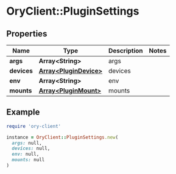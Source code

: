 # OryClient::PluginSettings

## Properties

| Name | Type | Description | Notes |
| ---- | ---- | ----------- | ----- |
| **args** | **Array&lt;String&gt;** | args |  |
| **devices** | [**Array&lt;PluginDevice&gt;**](PluginDevice.md) | devices |  |
| **env** | **Array&lt;String&gt;** | env |  |
| **mounts** | [**Array&lt;PluginMount&gt;**](PluginMount.md) | mounts |  |

## Example

```ruby
require 'ory-client'

instance = OryClient::PluginSettings.new(
  args: null,
  devices: null,
  env: null,
  mounts: null
)
```


